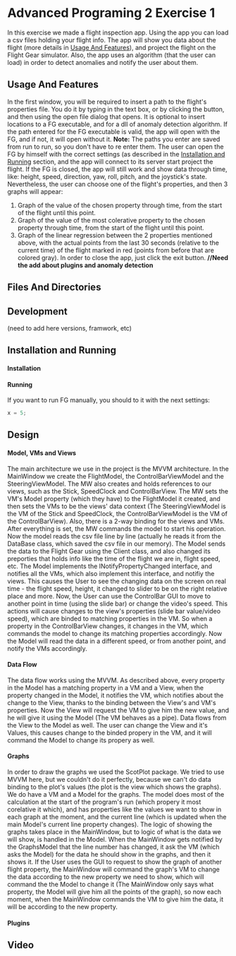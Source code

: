 # Advanced Programing 2 Exercise 1
In this exercise we made a flight inspection app.
Using the app you can load a csv files holding your flight info. The app will show you data about the flight (more details in [Usage And Features](#Usage-And-Features)), and project the flight on the Flight Gear simulator. Also, the app uses an algorithm (that the user can load) in order to detect anomalies and notify the user about them.

## Usage And Features
In the first window, you will be required to insert a path to the flight's properties file. You do it by typing in the text box, or by clicking the button, and then using the open file dialog that opens. It is optional to insert locations to a FG executable, and for a dll of anomaly detection algorithm. If the path entered for the FG executable is valid, the app will open with the FG, and if not, it will open without it.
**Note:** The paths you enter are saved from run to run, so you don't have to re enter them.
The user can open the FG by himself with the correct settings (as described in the [Installation and Running](#installation-and-running) section, and the app will connect to its server start project the flight. If the FG is closed, the app will still work and show data through time, like: height, speed, direction, yaw, roll, pitch, and the joystick's state. Nevertheless, the user can choose one of the flight's properties, and then 3 graphs will appear:
1. Graph of the value of the chosen property through time, from the start of the flight until this point.
2. Graph of the value of the most colerative property to the chosen property through time, from the start of the flight until this point.
3. Graph of the linear regression between the 2 properties mentioned above, with the actual points from the last 30 seconds (relative to the current time) of the flight marked in red (points from before that are colored gray).
In order to close the app, just click the exit button.
**//Need the add about plugins and anomaly detection**


## Files And Directories

## Development
(need to add here versions, framwork, etc)


## Installation and Running
#### Installation

#### Running
If you want to run FG manually, you should to it with the next settings:
```java
x = 5;

```
## Design
#### Model, VMs and Views
The main architecture we use in the project is the MVVM architecture.
In the MainWindow we create the FlightModel, the ControlBarViewModel and the SteeringViewModel. The MW also creates and holds references to our views, such as the Stick, SpeedClock and ControlBarView. The MW sets the VM's Model property (which they have) to the FlightModel it created, and then sets the VMs to be the views' data context (The SteeringViewModel is the VM of the Stick and SpeedClock, the ControlBarViewModel is the VM of the ControlBarView). Also, there is a 2-way binding for the views and VMs. After everything is set, the MW commands the model to start his operation.
Now the model reads the csv file line by line (actually he reads it from the DataBase class, which saved the csv file in our memory).
The Model sends the data to the Flight Gear using the Client class, and also changed its preporties that holds info like the time of the flight we are in, flight speed, etc. The Model implements the INotifyPropertyChanged interface, and notifies all the VMs, which also implement this interface, and notifiy the views. This causes the User to see the changing data on the screen on real time - the flight speed, height, it changed to slider to be on the right relative place and more.
Now, the User can use the ControlBar GUI to move to another point in time (using the slide bar) or change the video's speed. This actions will cause changes to the view's properties (slide bar value/video speed), which are binded to matching properties in the VM. So when a property in the ControlBarView changes, it changes in the VM, which commands the model to change its matching properties accordingly. Now the Model will read the data in a different speed, or from another point, and notify the VMs accordingly.

#### Data Flow
The data flow works using the MVVM. As described above, every property in the Model has a matching property in a VM and a View, when the property changed in the Model, it notifies the VM, which notifies about the change to the View, thanks to the binding between the View's and VM's properties. Now the View will request the VM to give him the new value, and he will give it using the Model (The VM behaves as a pipe). Data flows from the View to the Model as well. The user can change the View and it's Values, this causes change to the binded propery in the VM, and it will command the Model to change its propery as well. 

#### Graphs
In order to draw the graphs we used the ScotPlot package. We tried to use MVVM here, but we couldn't do it perfectly, because we can't do data binding to the plot's values (the plot is the view which shows the graphs). We do have a VM and a Model for the graphs. The model does most of the calculation at the start of the program's run (which propery it most corelative it which), and has properties like the values we want to show in each graph at the moment, and the current line (which is updated when the main Model's current line property changes). The logic of showing the graphs takes place in the MainWindow, but to logic of what is the data we will show, is handled in the Model. When the MainWindow gets notified by the GraphsModel that the line number has changed, it ask the VM (which asks the Model) for the data he should show in the graphs, and then it shows it. If the User uses the GUI to request to show the graph of another flight property, the MainWindow will command the graph's VM to change the data according to the new property we need to show, which will command the the Model to change it (The MainWindow only says what property, the Model will give him all the points of the graph), so now each moment, when the MainWindow commands the VM to give him the data, it will be according to the new property.

#### Plugins
## Video
